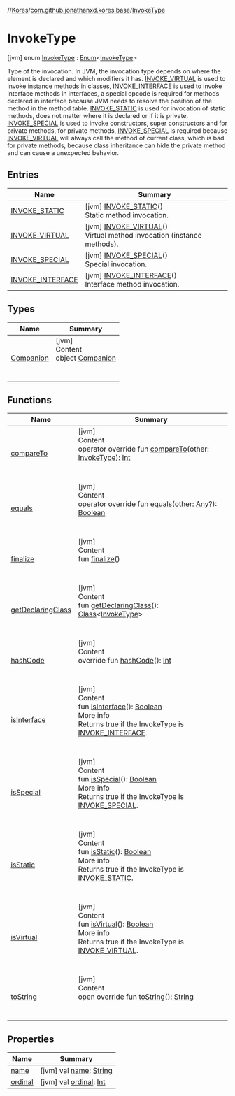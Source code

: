 //[Kores](../../index.md)/[com.github.jonathanxd.kores.base](../index.md)/[InvokeType](index.md)



# InvokeType  
 [jvm] enum [InvokeType](index.md) : [Enum](https://kotlinlang.org/api/latest/jvm/stdlib/kotlin/-enum/index.html)<[InvokeType](index.md)> 

Type of the invocation. In JVM, the invocation type depends on where the element is declared and which modifiers it has. [INVOKE_VIRTUAL](-i-n-v-o-k-e_-v-i-r-t-u-a-l/index.md) is used to invoke instance methods in classes, [INVOKE_INTERFACE](-i-n-v-o-k-e_-i-n-t-e-r-f-a-c-e/index.md) is used to invoke interface methods in interfaces, a special opcode is required for methods declared in interface because JVM needs to resolve the position of the method in the method table. [INVOKE_STATIC](-i-n-v-o-k-e_-s-t-a-t-i-c/index.md) is used for invocation of static methods, does not matter where it is declared or if it is private. [INVOKE_SPECIAL](-i-n-v-o-k-e_-s-p-e-c-i-a-l/index.md) is used to invoke constructors, super constructors and for private methods, for private methods, [INVOKE_SPECIAL](-i-n-v-o-k-e_-s-p-e-c-i-a-l/index.md) is required because [INVOKE_VIRTUAL](-i-n-v-o-k-e_-v-i-r-t-u-a-l/index.md) will always call the method of current class, which is bad for private methods, because class inheritance can hide the private method and can cause a unexpected behavior.

   


## Entries  
  
|  Name|  Summary| 
|---|---|
| <a name="com.github.jonathanxd.kores.base/InvokeType.INVOKE_STATIC///PointingToDeclaration/"></a>[INVOKE_STATIC](-i-n-v-o-k-e_-s-t-a-t-i-c/index.md)| <a name="com.github.jonathanxd.kores.base/InvokeType.INVOKE_STATIC///PointingToDeclaration/"></a> [jvm] [INVOKE_STATIC](-i-n-v-o-k-e_-s-t-a-t-i-c/index.md)()  <br>Static method invocation.   <br>
| <a name="com.github.jonathanxd.kores.base/InvokeType.INVOKE_VIRTUAL///PointingToDeclaration/"></a>[INVOKE_VIRTUAL](-i-n-v-o-k-e_-v-i-r-t-u-a-l/index.md)| <a name="com.github.jonathanxd.kores.base/InvokeType.INVOKE_VIRTUAL///PointingToDeclaration/"></a> [jvm] [INVOKE_VIRTUAL](-i-n-v-o-k-e_-v-i-r-t-u-a-l/index.md)()  <br>Virtual method invocation (instance methods).   <br>
| <a name="com.github.jonathanxd.kores.base/InvokeType.INVOKE_SPECIAL///PointingToDeclaration/"></a>[INVOKE_SPECIAL](-i-n-v-o-k-e_-s-p-e-c-i-a-l/index.md)| <a name="com.github.jonathanxd.kores.base/InvokeType.INVOKE_SPECIAL///PointingToDeclaration/"></a> [jvm] [INVOKE_SPECIAL](-i-n-v-o-k-e_-s-p-e-c-i-a-l/index.md)()  <br>Special invocation.   <br>
| <a name="com.github.jonathanxd.kores.base/InvokeType.INVOKE_INTERFACE///PointingToDeclaration/"></a>[INVOKE_INTERFACE](-i-n-v-o-k-e_-i-n-t-e-r-f-a-c-e/index.md)| <a name="com.github.jonathanxd.kores.base/InvokeType.INVOKE_INTERFACE///PointingToDeclaration/"></a> [jvm] [INVOKE_INTERFACE](-i-n-v-o-k-e_-i-n-t-e-r-f-a-c-e/index.md)()  <br>Interface method invocation.   <br>


## Types  
  
|  Name|  Summary| 
|---|---|
| <a name="com.github.jonathanxd.kores.base/InvokeType.Companion///PointingToDeclaration/"></a>[Companion](-companion/index.md)| <a name="com.github.jonathanxd.kores.base/InvokeType.Companion///PointingToDeclaration/"></a>[jvm]  <br>Content  <br>object [Companion](-companion/index.md)  <br><br><br>


## Functions  
  
|  Name|  Summary| 
|---|---|
| <a name="kotlin/Enum/compareTo/#com.github.jonathanxd.kores.base.InvokeType/PointingToDeclaration/"></a>[compareTo](-i-n-v-o-k-e_-i-n-t-e-r-f-a-c-e/index.md#%5Bkotlin%2FEnum%2FcompareTo%2F%23com.github.jonathanxd.kores.base.InvokeType%2FPointingToDeclaration%2F%5D%2FFunctions%2F-1211764316)| <a name="kotlin/Enum/compareTo/#com.github.jonathanxd.kores.base.InvokeType/PointingToDeclaration/"></a>[jvm]  <br>Content  <br>operator override fun [compareTo](-i-n-v-o-k-e_-i-n-t-e-r-f-a-c-e/index.md#%5Bkotlin%2FEnum%2FcompareTo%2F%23com.github.jonathanxd.kores.base.InvokeType%2FPointingToDeclaration%2F%5D%2FFunctions%2F-1211764316)(other: [InvokeType](index.md)): [Int](https://kotlinlang.org/api/latest/jvm/stdlib/kotlin/-int/index.html)  <br><br><br>
| <a name="kotlin/Enum/equals/#kotlin.Any?/PointingToDeclaration/"></a>[equals](../../com.github.jonathanxd.kores.util/-state/-r-e-q-u-i-r-e_-s-u-p-e-r/index.md#%5Bkotlin%2FEnum%2Fequals%2F%23kotlin.Any%3F%2FPointingToDeclaration%2F%5D%2FFunctions%2F-1211764316)| <a name="kotlin/Enum/equals/#kotlin.Any?/PointingToDeclaration/"></a>[jvm]  <br>Content  <br>operator override fun [equals](../../com.github.jonathanxd.kores.util/-state/-r-e-q-u-i-r-e_-s-u-p-e-r/index.md#%5Bkotlin%2FEnum%2Fequals%2F%23kotlin.Any%3F%2FPointingToDeclaration%2F%5D%2FFunctions%2F-1211764316)(other: [Any](https://kotlinlang.org/api/latest/jvm/stdlib/kotlin/-any/index.html)?): [Boolean](https://kotlinlang.org/api/latest/jvm/stdlib/kotlin/-boolean/index.html)  <br><br><br>
| <a name="kotlin/Enum/finalize/#/PointingToDeclaration/"></a>[finalize](../../com.github.jonathanxd.kores.util/-state/-r-e-q-u-i-r-e_-s-u-p-e-r/index.md#%5Bkotlin%2FEnum%2Ffinalize%2F%23%2FPointingToDeclaration%2F%5D%2FFunctions%2F-1211764316)| <a name="kotlin/Enum/finalize/#/PointingToDeclaration/"></a>[jvm]  <br>Content  <br>fun [finalize](../../com.github.jonathanxd.kores.util/-state/-r-e-q-u-i-r-e_-s-u-p-e-r/index.md#%5Bkotlin%2FEnum%2Ffinalize%2F%23%2FPointingToDeclaration%2F%5D%2FFunctions%2F-1211764316)()  <br><br><br>
| <a name="kotlin/Enum/getDeclaringClass/#/PointingToDeclaration/"></a>[getDeclaringClass](../../com.github.jonathanxd.kores.util/-state/-r-e-q-u-i-r-e_-s-u-p-e-r/index.md#%5Bkotlin%2FEnum%2FgetDeclaringClass%2F%23%2FPointingToDeclaration%2F%5D%2FFunctions%2F-1211764316)| <a name="kotlin/Enum/getDeclaringClass/#/PointingToDeclaration/"></a>[jvm]  <br>Content  <br>fun [getDeclaringClass](../../com.github.jonathanxd.kores.util/-state/-r-e-q-u-i-r-e_-s-u-p-e-r/index.md#%5Bkotlin%2FEnum%2FgetDeclaringClass%2F%23%2FPointingToDeclaration%2F%5D%2FFunctions%2F-1211764316)(): [Class](https://docs.oracle.com/javase/8/docs/api/java/lang/Class.html)<[InvokeType](index.md)>  <br><br><br>
| <a name="kotlin/Enum/hashCode/#/PointingToDeclaration/"></a>[hashCode](../../com.github.jonathanxd.kores.util/-state/-r-e-q-u-i-r-e_-s-u-p-e-r/index.md#%5Bkotlin%2FEnum%2FhashCode%2F%23%2FPointingToDeclaration%2F%5D%2FFunctions%2F-1211764316)| <a name="kotlin/Enum/hashCode/#/PointingToDeclaration/"></a>[jvm]  <br>Content  <br>override fun [hashCode](../../com.github.jonathanxd.kores.util/-state/-r-e-q-u-i-r-e_-s-u-p-e-r/index.md#%5Bkotlin%2FEnum%2FhashCode%2F%23%2FPointingToDeclaration%2F%5D%2FFunctions%2F-1211764316)(): [Int](https://kotlinlang.org/api/latest/jvm/stdlib/kotlin/-int/index.html)  <br><br><br>
| <a name="com.github.jonathanxd.kores.base/InvokeType/isInterface/#/PointingToDeclaration/"></a>[isInterface](is-interface.md)| <a name="com.github.jonathanxd.kores.base/InvokeType/isInterface/#/PointingToDeclaration/"></a>[jvm]  <br>Content  <br>fun [isInterface](is-interface.md)(): [Boolean](https://kotlinlang.org/api/latest/jvm/stdlib/kotlin/-boolean/index.html)  <br>More info  <br>Returns true if the InvokeType is [INVOKE_INTERFACE](-i-n-v-o-k-e_-i-n-t-e-r-f-a-c-e/index.md).  <br><br><br>
| <a name="com.github.jonathanxd.kores.base/InvokeType/isSpecial/#/PointingToDeclaration/"></a>[isSpecial](is-special.md)| <a name="com.github.jonathanxd.kores.base/InvokeType/isSpecial/#/PointingToDeclaration/"></a>[jvm]  <br>Content  <br>fun [isSpecial](is-special.md)(): [Boolean](https://kotlinlang.org/api/latest/jvm/stdlib/kotlin/-boolean/index.html)  <br>More info  <br>Returns true if the InvokeType is [INVOKE_SPECIAL](-i-n-v-o-k-e_-s-p-e-c-i-a-l/index.md).  <br><br><br>
| <a name="com.github.jonathanxd.kores.base/InvokeType/isStatic/#/PointingToDeclaration/"></a>[isStatic](is-static.md)| <a name="com.github.jonathanxd.kores.base/InvokeType/isStatic/#/PointingToDeclaration/"></a>[jvm]  <br>Content  <br>fun [isStatic](is-static.md)(): [Boolean](https://kotlinlang.org/api/latest/jvm/stdlib/kotlin/-boolean/index.html)  <br>More info  <br>Returns true if the InvokeType is [INVOKE_STATIC](-i-n-v-o-k-e_-s-t-a-t-i-c/index.md).  <br><br><br>
| <a name="com.github.jonathanxd.kores.base/InvokeType/isVirtual/#/PointingToDeclaration/"></a>[isVirtual](is-virtual.md)| <a name="com.github.jonathanxd.kores.base/InvokeType/isVirtual/#/PointingToDeclaration/"></a>[jvm]  <br>Content  <br>fun [isVirtual](is-virtual.md)(): [Boolean](https://kotlinlang.org/api/latest/jvm/stdlib/kotlin/-boolean/index.html)  <br>More info  <br>Returns true if the InvokeType is [INVOKE_VIRTUAL](-i-n-v-o-k-e_-v-i-r-t-u-a-l/index.md).  <br><br><br>
| <a name="kotlin/Enum/toString/#/PointingToDeclaration/"></a>[toString](../../com.github.jonathanxd.kores.util/-state/-r-e-q-u-i-r-e_-s-u-p-e-r/index.md#%5Bkotlin%2FEnum%2FtoString%2F%23%2FPointingToDeclaration%2F%5D%2FFunctions%2F-1211764316)| <a name="kotlin/Enum/toString/#/PointingToDeclaration/"></a>[jvm]  <br>Content  <br>open override fun [toString](../../com.github.jonathanxd.kores.util/-state/-r-e-q-u-i-r-e_-s-u-p-e-r/index.md#%5Bkotlin%2FEnum%2FtoString%2F%23%2FPointingToDeclaration%2F%5D%2FFunctions%2F-1211764316)(): [String](https://kotlinlang.org/api/latest/jvm/stdlib/kotlin/-string/index.html)  <br><br><br>


## Properties  
  
|  Name|  Summary| 
|---|---|
| <a name="com.github.jonathanxd.kores.base/InvokeType/name/#/PointingToDeclaration/"></a>[name](index.md#%5Bcom.github.jonathanxd.kores.base%2FInvokeType%2Fname%2F%23%2FPointingToDeclaration%2F%5D%2FProperties%2F-1211764316)| <a name="com.github.jonathanxd.kores.base/InvokeType/name/#/PointingToDeclaration/"></a> [jvm] val [name](index.md#%5Bcom.github.jonathanxd.kores.base%2FInvokeType%2Fname%2F%23%2FPointingToDeclaration%2F%5D%2FProperties%2F-1211764316): [String](https://kotlinlang.org/api/latest/jvm/stdlib/kotlin/-string/index.html)   <br>
| <a name="com.github.jonathanxd.kores.base/InvokeType/ordinal/#/PointingToDeclaration/"></a>[ordinal](index.md#%5Bcom.github.jonathanxd.kores.base%2FInvokeType%2Fordinal%2F%23%2FPointingToDeclaration%2F%5D%2FProperties%2F-1211764316)| <a name="com.github.jonathanxd.kores.base/InvokeType/ordinal/#/PointingToDeclaration/"></a> [jvm] val [ordinal](index.md#%5Bcom.github.jonathanxd.kores.base%2FInvokeType%2Fordinal%2F%23%2FPointingToDeclaration%2F%5D%2FProperties%2F-1211764316): [Int](https://kotlinlang.org/api/latest/jvm/stdlib/kotlin/-int/index.html)   <br>

